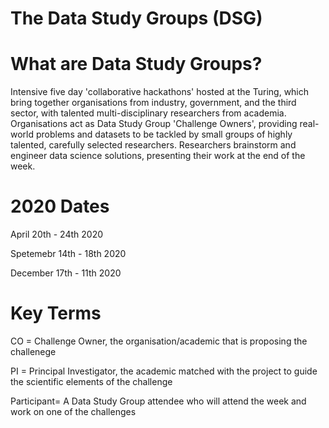 The Data Study Groups (DSG)
=====================


What are Data Study Groups?
===========================
Intensive five day 'collaborative hackathons' hosted at the Turing, which bring together organisations from industry, government, and the third sector, with talented multi-disciplinary researchers from academia.
Organisations act as Data Study Group 'Challenge Owners', providing real-world problems and datasets to be tackled by small groups of highly talented, carefully selected researchers.
Researchers brainstorm and engineer data science solutions, presenting their work at the end of the week.



2020 Dates
==========

April 20th - 24th 2020 

Spetemebr 14th - 18th 2020

December 17th - 11th 2020 


Key Terms 
=========

CO = Challenge Owner, the organisation/academic that is proposing the challenege 

PI = Principal Investigator, the academic matched with the project to guide the scientific elements of the challenge 

Participant= A Data Study Group attendee who will attend the week and work on one of the challenges

